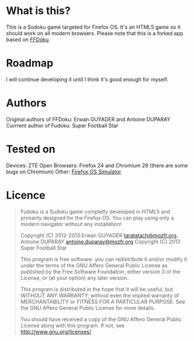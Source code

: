 What is this?
=======

This is a Sodoku game targeted for Firefox OS.
It's an HTML5 game so it should work on all modern browsers.
Please note that this is a forked app based on [FFDoku](https://github.com/taratatach/FFDoku).

Roadmap
=======

I will continue developing it until I think it's good enough for myself.

Authors
=======

Original authors of FFDoku: Erwan GUYADER  and Antoine DUPARAY
Currrent author of Fudoku: Super Football Star

Tested on
=======

Devices: ZTE Open
Browsers: Firefox 24 and Chromium 28 (there are some bugs on Chromium)
Other: [Firefox OS Simulator](https://addons.mozilla.org/en-US/firefox/addon/firefox-os-simulator/)

Licence
=======

>    Fudoku is a Sudoku game completly developed in HTML5 and primarily designed for the Firefox OS.
>    You can play using only a modern navigator without any installation!
>
>    Copyright (C) 2012-2013 Erwan GUYADER <taratatach@mozfr.org>, Antoine DUPARAY <antoine.duparay@mozfr.org>
>    Copyright (C) 2013 Super Football Star
>
>    This program is free software: you can redistribute it and/or modify
>    it under the terms of the GNU Affero General Public License as
>    published by the Free Software Foundation, either version 3 of the
>    License, or (at your option) any later version.
>
>    This program is distributed in the hope that it will be useful,
>    but WITHOUT ANY WARRANTY; without even the implied warranty of
>    MERCHANTABILITY or FITNESS FOR A PARTICULAR PURPOSE.  See the
>    GNU Affero General Public License for more details.
>
>    You should have received a copy of the GNU Affero General Public License
>    along with this program.  If not, see <http://www.gnu.org/licenses/>.
